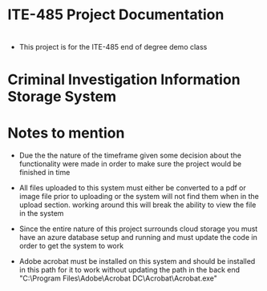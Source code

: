 # ITE-485 Project Documentation
#
* This project is for the ITE-485 end of degree demo class
#
# Criminal Investigation Information Storage System
#
# Notes to mention
  * Due the the nature of the timeframe given some decision about the functionality were made in order to make sure the project would be finished in time
  
  * All files uploaded to this system must either be converted to a pdf or image file prior to uploading or the system will not find them when in the upload section. working around this will break the ability to view the file in the system
  
  * Since the entire nature of this project surrounds cloud storage you must have an azure database setup and running and must update the code in order to get the system to work
  
  * Adobe acrobat must be installed on this system and should be installed in this path for it to work without updating the path in the back end "C:\Program Files\Adobe\Acrobat DC\Acrobat\Acrobat.exe"
